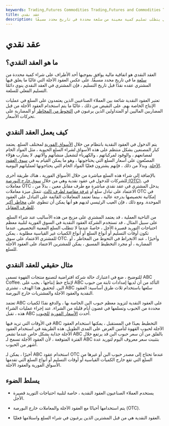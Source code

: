 ```yaml
---
keywords: Trading,Futures Commodities Trading,Futures and Commodities Trading
title: عقد نقدي
description: العقد النقدي هو ترتيب مالي يتطلب تسليم كمية معينة من سلعة محددة في تاريخ محدد مسبقًا.
---
```


# عقد نقدي
## ما هو العقد النقدي؟

العقد النقدي هو اتفاقية مالية يوافق بموجبها أحد الأطراف على شراء كمية محددة من [سلعة](/commodity) ما في تاريخ محدد مسبقًا. على عكس العقود الآجلة التي غالبًا ما يغلق فيها المشتري عقده نقدًا قبل تاريخ التسليم ، فإن المشتري في العقد النقدي ينوي دائمًا التسليم الفعلي للسلعة.

تعتبر العقود النقدية شائعة بين العملاء الصناعيين الذين يعتمدون على السلع في عمليات الإنتاج الخاصة بهم. على النقيض من ذلك ، غالبًا ما يتم استخدام العقود الآجلة من قبل المضاربين الماليين أو المتداولين الذين يرغبون في [التحوط من المخاطر](/hedge) أو المضاربة على تحركات الأسعار.

## كيف يعمل العقد النقدي

يتم الدخول في العقود النقدية بانتظام من خلال [الأسواق الفورية](/spotmarket) لمختلف السلع. يعتمد كبار المصنعين بشكل منتظم على هذه الأسواق لشراء السلع الحيوية ، مثل المواد الخام لمصانعهم ، والوقود لمركباتهم ، والكهرباء لتشغيل منشآتهم وآلاتهم. لا يضارب هؤلاء المصنّعون على أسعار السلع التي يحتاجونها ، وهو ما يمكن القيام به في [سوق العقود الآجلة](/futures). وبدلاً من ذلك ، فإنهم يشترون فعليًا المواد الخام التي يحتاجونها لعملياتهم اليومية.

بالإضافة إلى شراء هذه السلع مباشرة من خلال الأسواق الفورية ، هناك طريقة أخرى للشركات للدخول في عقود نقدية وهي من خلال [سوق خارج البورصة (OTC)](/otc). في معاملات OTC ، يدخل المشتري في عقد نقدي مباشرة مع طرف مقابل معين ، بدلاً من الاعتماد على تبادل سلع أو [غرفة مقاصة لطرف ثالث](/clearinghouse). تتمثل ميزة معاملات OTC في إمكانية تخصيصها بدرجة عالية ، بينما تعتمد المعاملات القائمة على التبادل على العقود الموحدة. ومع ذلك ، فإن العيب الرئيسي لديهم هو أنها يمكن أن تنطوي على [مخاطر أكبر للطرف المقابل](/counterpartyrisk).

من الناحية العملية ، قد يعتمد المشتري على مزيج من هذه الأساليب عند شراء السلع. على سبيل المثال ، قد تستخدم الشركة العقود النقدية في السوق الفورية لتلبية معظم احتياجات التوريد قصيرة الأجل ، خاصةً عندما لا تتطلب السلع المعنية التخصيص. عندما تكون أوقات التسليم أو أنواع السلع أو أنواع الكميات غير القياسية مطلوبة ، يمكن للمشتري الاعتماد على سوق OTC. وأخيرًا ، عند الانخراط في التحوط من المخاطر ، أو المضاربة ، أو مجرد التخطيط المسبق ، يمكن للمشترين الاعتماد على العقود الآجلة للسلع.

## مثال حقيقي للعقد النقدي

للتوضيح ، ضع في اعتبارك حالة شركة افتراضية لتصنيع منتجات القهوة تسمى ABC Coffee. لإنتاج خط إنتاجها ، يجب على ABC التأكد من أن لديها إمدادات ثابتة من حبوب البن. لتحقيق هذا الهدف ، تشتري ABC سلعها باستخدام ثلاث طرق أساسية: العقود النقدية والعقود الآجلة والمشتريات خارج البورصة.

تعتمد ABC على العقود النقدية لتزويد معظم حبوب البن الخاصة بها ، والدفع نقدًا لكميات محددة من الحبوب وتسلمها في غضون أيام قليلة من الشراء. عند إجراء عمليات الشراء هذه ، تقبل ABC أحدث [الأسعار الفورية](/spotprice) [للحبوب](/spotprice).

في الأوقات التي تريد فيها ABC التخطيط بعيدًا في المستقبل ، يمكنها استخدام العقود الآجلة لحبوب القهوة لتأمين العرض على المدى الطويل. هذه الطريقة في استخدام العقود الآجلة جذابة بشكل خاص عندما تشعر ABC بالقلق من أن سعر حبوب البن قد يرتفع خلال الفترة المتوقعة ، لأن العقود الآجلة تسمح لـ ABC بتثبيت سعر معروف اليوم لتوريد عدة أشهر من الحبوب.

أخيرًا ، يمكن لـ ABC استخدام عقود OTC عندما تحتاج إلى مصدر حبوب البن أو غيرها من السلع التي تقع خارج الكميات القياسية أو أوقات التسليم أو أنواع السلع التي تقدمها الأسواق الفورية والعقود الآجلة.

## يسلط الضوء

- يستخدم العملاء الصناعيون العقود النقدية ، خاصة لتلبية احتياجات التوريد قصيرة الأجل.

- يتم استخدامها أحيانًا مع العقود الآجلة والمعاملات خارج البورصة (OTC).

- العقود النقدية هي من قبل المشترين الذين يرغبون في شراء السلع واستلامها فعليًا.


